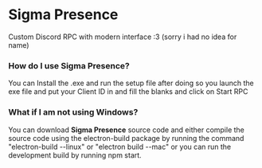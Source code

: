 # Sigma Presence
Custom Discord RPC with modern interface :3 (sorry i had no idea for name)

### How do I use Sigma Presence?
You can Install the .exe and run the setup file after doing so you launch the exe file and put your Client ID in and fill the blanks and click on  Start RPC

### What if I am not using Windows?
You can download **Sigma Presence** source code and either compile the source code using the electron-build package by running the command "electron-build --linux" or "electron build --mac" or you can run the development build by running npm start.
